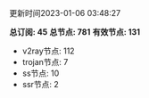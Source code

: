 更新时间2023-01-06 03:48:27

**总订阅: 45**
**总节点: 781**
**有效节点: 131**
- v2ray节点: 112
- trojan节点: 7
- ss节点: 10
- ssr节点: 2
